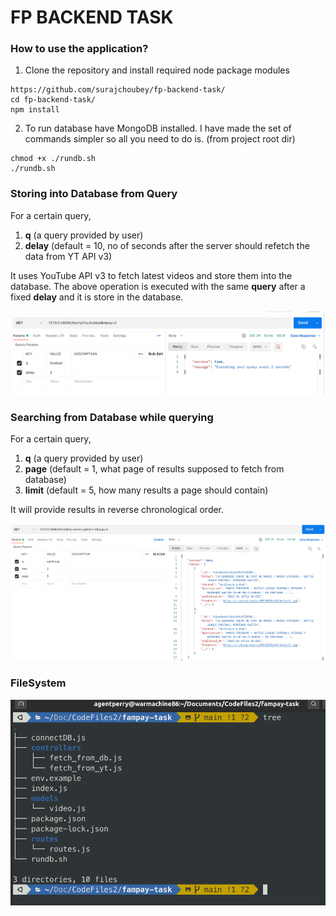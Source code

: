 # FP BACKEND TASK

### How to use the application?

1. Clone the repository and install required node package modules

```
https://github.com/surajchoubey/fp-backend-task/
cd fp-backend-task/
npm install
```

2. To run database have MongoDB installed. I have made the set of commands simpler so all you need to do is. (from project root dir)

```
chmod +x ./rundb.sh
./rundb.sh
```

### Storing into Database from Query

For a certain query, 
1. **q** (a query provided by user) 
2. **delay** (default = 10, no of seconds after the server should refetch the data from YT API v3) 

It uses YouTube API v3 to fetch latest videos and store them into the database.
The above operation is executed with the same **query** after a fixed **delay** and it is store in the database.

![fetchyt](images/1.png)

### Searching from Database while querying

For a certain query, 
1. **q** (a query provided by user)
2. **page** (default = 1, what page of results supposed to fetch from database)
3. **limit** (default = 5, how many results a page should contain) 

It will provide results in reverse chronological order.

![fetchdb](images/2.png)

### FileSystem

![filesystem](images/3.png)

